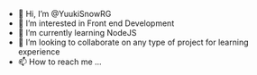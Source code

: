 - 👋 Hi, I’m @YuukiSnowRG
- 👀 I’m interested in Front end Development
- 🌱 I’m currently learning NodeJS
- 💞️ I’m looking to collaborate on any type of project for learning experience
- 📫 How to reach me ...

<!---
YuukiSnowRG/YuukiSnowRG is a ✨ special ✨ repository because its `README.md` (this file) appears on your GitHub profile.
You can click the Preview link to take a look at your changes.
--->
